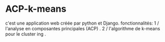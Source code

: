 # ACP-k-means
c'est une application web créée par python et Django.
fonctionnalités: 
1 / l'analyse en composantes principales (ACP) .
2 / l'algorithme de k-means pour le cluster ing .
